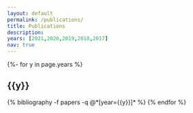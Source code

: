 ```yaml
---
layout: default
permalink: /publications/
title: Publications
description: 
years: [2021,2020,2019,2018,2017]
nav: true
---
```


<!-- _pages/publications.md -->
<div class="publications">

{%- for y in page.years %}
  <h2 class="year">{{y}}</h2>
  {% bibliography -f papers -q @*[year={{y}}]* %}
{% endfor %}

</div>
